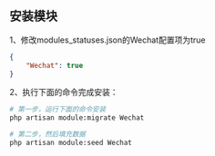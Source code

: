 ## 安装模块

1、修改modules_statuses.json的Wechat配置项为true
``` json
{
    "Wechat": true
}
```

2、执行下面的命令完成安装：
``` bash
# 第一步，运行下面的命令安装
php artisan module:migrate Wechat

# 第二步，然后填充数据
php artisan module:seed Wechat
```